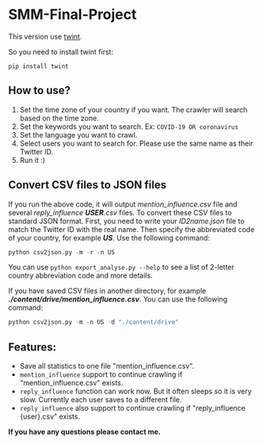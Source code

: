 # SMM-Final-Project

This version use [twint](https://github.com/twintproject/twint).

So you need to install twint first:

``pip install twint``


## How to use?
1. Set the time zone of your country if you want. The crawler will search based on the time zone.
2. Set the keywords you want to search. Ex: ``COVID-19 OR coronavirus``
3. Set the language you want to crawl.
3. Select users you want to search for. Please use the same name as their Twitter ID.
4. Run it :)


## Convert CSV files to JSON files
If you run the above code, it will output *mention_influence.csv* file and several *reply_influence __USER__.csv* files.
To convert these CSV files to standard JSON format.
First, you need to write your *ID2name.json* file to match the Twitter ID with the real name.
Then specify the abbreviated code of your country, for example ***US***. Use the following command:

```python
python csv2json.py -m -r -n US
```

You can use ``python export_analyse.py --help`` to see a list of 2-letter country abbreviation code and more details.

If you have saved CSV files in another directory, for example ***./content/drive/mention_influence.csv***.
You can use the following command:

```python
python csv2json.py -m -n US -d "./content/drive"
```


## Features:
- Save all statistics to one file "mention_influence.csv".
- ``mention_influence`` support to continue crawling if "mention_influence.csv" exists.
- ``reply_influence`` function can work now. But it often sleeps so it is very slow. Currently each user saves to a different file.
- ``reply_influence`` also support to continue crawling if "reply_influence {user}.csv" exists.

**If you have any questions please contact me.**
